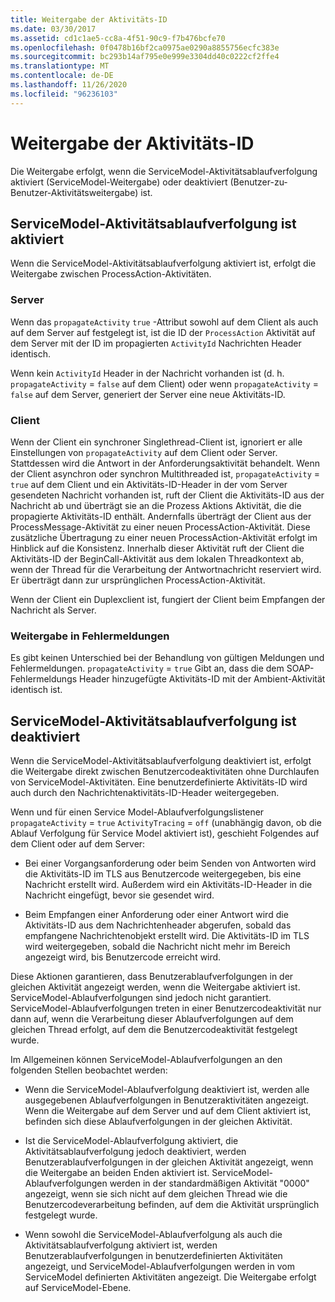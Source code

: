```yaml
---
title: Weitergabe der Aktivitäts-ID
ms.date: 03/30/2017
ms.assetid: cd1c1ae5-cc8a-4f51-90c9-f7b476bcfe70
ms.openlocfilehash: 0f0478b16bf2ca0975ae0290a8855756ecfc383e
ms.sourcegitcommit: bc293b14af795e0e999e3304dd40c0222cf2ffe4
ms.translationtype: MT
ms.contentlocale: de-DE
ms.lasthandoff: 11/26/2020
ms.locfileid: "96236103"
---
```

# <a name="activity-id-propagation"></a>Weitergabe der Aktivitäts-ID

Die Weitergabe erfolgt, wenn die ServiceModel-Aktivitätsablaufverfolgung aktiviert (ServiceModel-Weitergabe) oder deaktiviert (Benutzer-zu-Benutzer-Aktivitätsweitergabe) ist.  
  
## <a name="servicemodel-activity-tracing-is-enabled"></a>ServiceModel-Aktivitätsablaufverfolgung ist aktiviert  

 Wenn die ServiceModel-Aktivitätsablaufverfolgung aktiviert ist, erfolgt die Weitergabe zwischen ProcessAction-Aktivitäten.  
  
### <a name="server"></a>Server  

 Wenn das `propagateActivity` `true` -Attribut sowohl auf dem Client als auch auf dem Server auf festgelegt ist, ist die ID der `ProcessAction` Aktivität auf dem Server mit der ID im propagierten `ActivityId` Nachrichten Header identisch.  
  
 Wenn kein `ActivityId` Header in der Nachricht vorhanden ist (d. h. `propagateActivity` = `false` auf dem Client) oder wenn `propagateActivity` = `false` auf dem Server, generiert der Server eine neue Aktivitäts-ID.  
  
### <a name="client"></a>Client  

 Wenn der Client ein synchroner Singlethread-Client ist, ignoriert er alle Einstellungen von `propagateActivity` auf dem Client oder Server. Stattdessen wird die Antwort in der Anforderungsaktivität behandelt. Wenn der Client asynchron oder synchron Multithreaded ist, `propagateActivity` = `true` auf dem Client und ein Aktivitäts-ID-Header in der vom Server gesendeten Nachricht vorhanden ist, ruft der Client die Aktivitäts-ID aus der Nachricht ab und überträgt sie an die Prozess Aktions Aktivität, die die propagierte Aktivitäts-ID enthält. Andernfalls überträgt der Client aus der ProcessMessage-Aktivität zu einer neuen ProcessAction-Aktivität. Diese zusätzliche Übertragung zu einer neuen ProcessAction-Aktivität erfolgt im Hinblick auf die Konsistenz. Innerhalb dieser Aktivität ruft der Client die Aktivitäts-ID der BeginCall-Aktivität aus dem lokalen Threadkontext ab, wenn der Thread für die Verarbeitung der Antwortnachricht reserviert wird. Er überträgt dann zur ursprünglichen ProcessAction-Aktivität.  
  
 Wenn der Client ein Duplexclient ist, fungiert der Client beim Empfangen der Nachricht als Server.  
  
### <a name="propagation-in-fault-messages"></a>Weitergabe in Fehlermeldungen  

 Es gibt keinen Unterschied bei der Behandlung von gültigen Meldungen und Fehlermeldungen. `propagateActivity` = `true` Gibt an, dass die dem SOAP-Fehlermeldungs Header hinzugefügte Aktivitäts-ID mit der Ambient-Aktivität identisch ist.  
  
## <a name="servicemodel-activity-tracing-is-disabled"></a>ServiceModel-Aktivitätsablaufverfolgung ist deaktiviert  

 Wenn die ServiceModel-Aktivitätsablaufverfolgung deaktiviert ist, erfolgt die Weitergabe direkt zwischen Benutzercodeaktivitäten ohne Durchlaufen von ServiceModel-Aktivitäten. Eine benutzerdefinierte Aktivitäts-ID wird auch durch den Nachrichtenaktivitäts-ID-Header weitergegeben.  
  
 Wenn und für einen Service Model-Ablaufverfolgungslistener `propagateActivity` = `true` `ActivityTracing` = `off` (unabhängig davon, ob die Ablauf Verfolgung für Service Model aktiviert ist), geschieht Folgendes auf dem Client oder auf dem Server:  
  
- Bei einer Vorgangsanforderung oder beim Senden von Antworten wird die Aktivitäts-ID im TLS aus Benutzercode weitergegeben, bis eine Nachricht erstellt wird. Außerdem wird ein Aktivitäts-ID-Header in die Nachricht eingefügt, bevor sie gesendet wird.  
  
- Beim Empfangen einer Anforderung oder einer Antwort wird die Aktivitäts-ID aus dem Nachrichtenheader abgerufen, sobald das empfangene Nachrichtenobjekt erstellt wird. Die Aktivitäts-ID im TLS wird weitergegeben, sobald die Nachricht nicht mehr im Bereich angezeigt wird, bis Benutzercode erreicht wird.  
  
 Diese Aktionen garantieren, dass Benutzerablaufverfolgungen in der gleichen Aktivität angezeigt werden, wenn die Weitergabe aktiviert ist. ServiceModel-Ablaufverfolgungen sind jedoch nicht garantiert. ServiceModel-Ablaufverfolgungen treten in einer Benutzercodeaktivität nur dann auf, wenn die Verarbeitung dieser Ablaufverfolgungen auf dem gleichen Thread erfolgt, auf dem die Benutzercodeaktivität festgelegt wurde.  
  
 Im Allgemeinen können ServiceModel-Ablaufverfolgungen an den folgenden Stellen beobachtet werden:  
  
- Wenn die ServiceModel-Ablaufverfolgung deaktiviert ist, werden alle ausgegebenen Ablaufverfolgungen in Benutzeraktivitäten angezeigt. Wenn die Weitergabe auf dem Server und auf dem Client aktiviert ist, befinden sich diese Ablaufverfolgungen in der gleichen Aktivität.  
  
- Ist die ServiceModel-Ablaufverfolgung aktiviert, die Aktivitätsablaufverfolgung jedoch deaktiviert, werden Benutzerablaufverfolgungen in der gleichen Aktivität angezeigt, wenn die Weitergabe an beiden Enden aktiviert ist. ServiceModel-Ablaufverfolgungen werden in der standardmäßigen Aktivität "0000" angezeigt, wenn sie sich nicht auf dem gleichen Thread wie die Benutzercodeverarbeitung befinden, auf dem die Aktivität ursprünglich festgelegt wurde.  
  
- Wenn sowohl die ServiceModel-Ablaufverfolgung als auch die Aktivitätsablaufverfolgung aktiviert ist, werden Benutzerablaufverfolgungen in benutzerdefinierten Aktivitäten angezeigt, und ServiceModel-Ablaufverfolgungen werden in vom ServiceModel definierten Aktivitäten angezeigt. Die Weitergabe erfolgt auf ServiceModel-Ebene.
